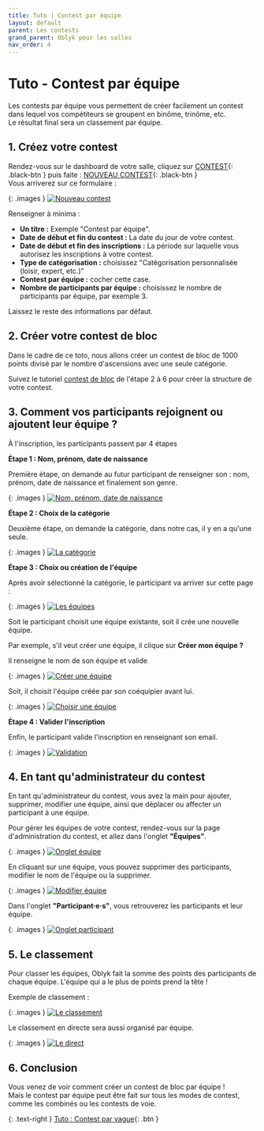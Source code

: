 ```yaml
---
title: Tuto | Contest par équipe
layout: default
parent: Les contests
grand_parent: Oblyk pour les salles
nav_order: 4
---
```


# Tuto - Contest par équipe 

Les contests par équipe vous permettent de créer facilement un contest dans lequel vos compétiteurs se groupent en binôme, trinôme, etc.  
Le résultat final sera un classement par équipe.

## 1. Créez votre contest

Rendez-vous sur le dashboard de votre salle, cliquez sur [CONTEST](){: .black-btn } puis faite : [NOUVEAU CONTEST](){: .black-btn }  
Vous arriverez sur ce formulaire :

{: .images }
[![Nouveau contest](../../../assets/images/contest-creer-par-equipe.png)](../../../assets/images/contest-creer-par-equipe.png)

Renseigner à minima :
- **Un titre :** Exemple "Contest par équipe".
- **Date de début et fin du contest :** La date du jour de votre contest.
- **Date de début et fin des inscriptions :** La période sur laquelle vous autorisez les inscriptions à votre contest.
- **Type de catégorisation :** choisissez "Catégorisation personnalisée (loisir, expert, etc.)"
- **Contest par équipe :** cocher cette case.
- **Nombre de participants par équipe :** choisissez le nombre de participants par équipe, par exemple 3.

Laissez le reste des informations par défaut.

## 2. Créer votre contest de bloc 

Dans le cadre de ce toto, nous allons créer un contest de bloc de 1000 points divisé par le nombre d'ascensions avec une seule catégorie.

Suivez le tutoriel [contest de bloc](tuto-contest-bloc-1000-points) de l'étape 2 à 6 pour créer la structure de votre contest. 

## 3. Comment vos participants rejoignent ou ajoutent leur équipe ?

À l'inscription, les participants passent par 4 étapes

**Étape 1 : Nom, prénom, date de naissance**

Première étape, on demande au futur participant de renseigner son : nom, prénom, date de naissance et finalement son genre.

{: .images }
[![Nom, prénom, date de naissance](../../../assets/images/conetst-equipe-inscripton-etape-1.png)](../../../assets/images/conetst-equipe-inscripton-etape-1.png)

**Étape 2 : Choix de la catégorie**

Deuxième étape, on demande la catégorie, dans notre cas, il y en a qu'une seule.

{: .images }
[![La catégorie](../../../assets/images/contest-equipe-inscripton-etape-2.png)](../../../assets/images/contest-equipe-inscripton-etape-2.png)

**Étape 3 : Choix ou création de l'équipe**

Après avoir sélectionné la catégorie, le participant va arriver sur cette page :

{: .images }
[![Les équipes](../../../assets/images/contest-equipe-inscripton-etape-4-0.png)](../../../assets/images/contest-equipe-inscripton-etape-4-0.png)

Soit le participant choisit une équipe existante, soit il crée une nouvelle équipe.

Par exemple, s'il veut créer une équipe, il clique sur **Créer mon équipe ?**

Il renseigne le nom de son équipe et valide

{: .images }
[![Créer une équipe](../../../assets/images/contest-equipe-inscripton-etape-4-1.png)](../../../assets/images/contest-equipe-inscripton-etape-4-1.png)

Soit, il choisit l'équipe créée par son coéquipier avant lui.

{: .images }
[![Choisir une équipe](../../../assets/images/contest-equipe-inscripton-etape-4-2.png)](../../../assets/images/contest-equipe-inscripton-etape-4-2.png)

**Étape 4 : Valider l'inscription**

Enfin, le participant valide l'inscription en renseignant son email.

{: .images }
[![Validation](../../../assets/images/contest-equipe-inscripton-etape-5.png)](../../../assets/images/contest-equipe-inscripton-etape-5.png)

## 4. En tant qu'administrateur du contest

En tant qu'administrateur du contest, vous avez la main pour ajouter, supprimer, modifier une équipe, ainsi que déplacer ou affecter un participant à une équipe.

Pour gérer les équipes de votre contest, rendez-vous sur la page d'administration du contest, et allez dans l'onglet **"Équipes"**.

{: .images }
[![Onglet équipe](../../../assets/images/contest-equipe-onglet-equipe.png)](../../../assets/images/contest-equipe-onglet-equipe.png)

En cliquant sur une équipe, vous pouvez supprimer des participants, modifier le nom de l'équipe ou la supprimer.

{: .images }
[![Modifier équipe](../../../assets/images/contest-equipe-modifier-une-equipe.png)](../../../assets/images/contest-equipe-modifier-une-equipe.png)

Dans l'onglet **"Participant·e·s"**, vous retrouverez les participants et leur équipe.

{: .images }
[![Onglet participant](../../../assets/images/contest-equipe-onglet-participant.png)](../../../assets/images/contest-equipe-onglet-participant.png)

## 5. Le classement

Pour classer les équipes, Oblyk fait la somme des points des participants de chaque équipe. L'équipe qui a le plus de points prend la tête !

Exemple de classement :

{: .images }
[![Le classement](../../../assets/images/contest-equipe-le-classement.png)](../../../assets/images/contest-equipe-le-classement.png)

Le classement en directe sera aussi organisé par équipe.

{: .images }
[![Le direct](../../../assets/images/contest-equipe-le-directe.png)](../../../assets/images/contest-equipe-le-directe.png)

## 6. Conclusion

Vous venez de voir comment créer un contest de bloc par équipe !  
Mais le contest par équipe peut être fait sur tous les modes de contest, comme les combinés ou les contests de voie. 

{: .text-right }
[Tuto : Contest par vague](tuto-contest-par-vague){: .btn }
